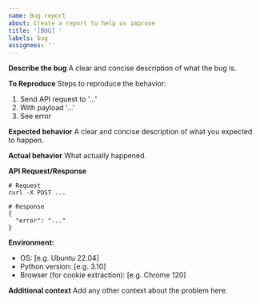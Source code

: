 ```yaml
---
name: Bug report
about: Create a report to help us improve
title: '[BUG] '
labels: bug
assignees: ''
---
```


**Describe the bug**
A clear and concise description of what the bug is.

**To Reproduce**
Steps to reproduce the behavior:
1. Send API request to '...'
2. With payload '...'
3. See error

**Expected behavior**
A clear and concise description of what you expected to happen.

**Actual behavior**
What actually happened.

**API Request/Response**
```
# Request
curl -X POST ...

# Response
{
  "error": "..."
}
```

**Environment:**
 - OS: [e.g. Ubuntu 22.04]
 - Python version: [e.g. 3.10]
 - Browser (for cookie extraction): [e.g. Chrome 120]

**Additional context**
Add any other context about the problem here.